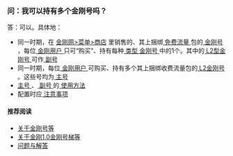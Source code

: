 ### 问：我可以持有多个金刚号吗？
答：可以。具体地：
- 同一时期，在 [金刚网>菜单>商店](https://www.atozitpro.net/zh/shop/) 里销售的、其上捆绑[ 免费流量 ](https://a2zitpro.github.io/web/免费流量)包的[ 金刚号 ](https://a2zitpro.github.io/web/金刚号)，每位[ 金刚用户 ](https://a2zitpro.github.io/web/金刚用户)只可“购买”、持有每种[ 类型 ](https://a2zitpro.github.io/web/金刚号类型) [ 金刚号 ](https://a2zitpro.github.io/web/金刚号)中的1个。其中的[ L2型金刚号 ](https://a2zitpro.github.io/web/金刚号类型)可作[ 副号 ](https://a2zitpro.github.io/web/副号)
- 同一时期，每位[ 金刚用户 ](https://a2zitpro.github.io/web/金刚用户)可购买、持有多个其上捆绑收费流量包的[ L2金刚号 ](https://a2zitpro.github.io/web/金刚号类型)。这些号均为[ 主号 ](https://a2zitpro.github.io/web/主号号)
- [ 主号 ](https://a2zitpro.github.io/web/主号)、[ 副号 ](https://a2zitpro.github.io/web/副号)的[ 使用方法 ](https://a2zitpro.github.io/web/主号和副号的用途)
- 配置时应[ 注意事项 ](https://a2zitpro.github.io/web/配置注意事项)


#### 推荐阅读

- [关于金刚号等](https://a2zitpro.github.io/web/列表-金刚号及相关问题)
- [关于金刚1.0金刚号梯等](https://a2zitpro.github.io/web/列表-关于金刚1.0配置金刚号型翻墙梯及相关问题)
- [问题与解答](https://a2zitpro.github.io/web/列表-问题与解答)
